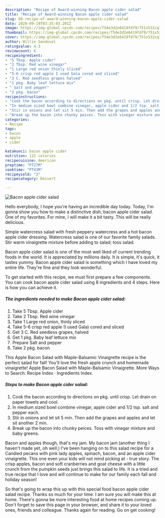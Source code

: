 ```yaml
---
description: "Recipe of Award-winning Bacon apple cider salad"
title: "Recipe of Award-winning Bacon apple cider salad"
slug: 68-recipe-of-award-winning-bacon-apple-cider-salad
date: 2020-09-19T03:35:03.201Z
image: https://img-global.cpcdn.com/recipes/f54e3d2e6419fd79/751x532cq70/bacon-apple-cider-salad-recipe-main-photo.jpg
thumbnail: https://img-global.cpcdn.com/recipes/f54e3d2e6419fd79/751x532cq70/bacon-apple-cider-salad-recipe-main-photo.jpg
cover: https://img-global.cpcdn.com/recipes/f54e3d2e6419fd79/751x532cq70/bacon-apple-cider-salad-recipe-main-photo.jpg
author: Willie Sandoval
ratingvalue: 4.3
reviewcount: 6
recipeingredient:
- "5 Tbsp. Apple cider"
- "2 Tbsp. Red wine vinegar"
- "1 Large red onion thinly sliced"
- "5-6 crisp red apple I used Gala cored and sliced"
- "3 C. Red seedless grapes halved"
- "1 pkg. Baby leaf lettuce mix"
- " Salt and pepper"
- "2 pkg. bacon"
recipeinstructions:
- "Cook the bacon according to directions on pkg. until crisp. Let drain on paper towels and cool."
- "In medium sized bowl combine vinegar, apple cider and 1/2 tsp. salt and pepper each."
- "Stir in onions and let sit 5 min. Then add the grapes and apples and let sit another 2 min."
- "Break up the bacon into chunky peices. Toss with vinegar mixture and baby greens."
categories:
- Recipe
tags:
- bacon
- apple
- cider

katakunci: bacon apple cider 
nutrition: 122 calories
recipecuisine: American
preptime: "PT27M"
cooktime: "PT43M"
recipeyield: "3"
recipecategory: Dessert

---
```



![Bacon apple cider salad](https://img-global.cpcdn.com/recipes/f54e3d2e6419fd79/751x532cq70/bacon-apple-cider-salad-recipe-main-photo.jpg)

Hello everybody, I hope you're having an incredible day today. Today, I'm gonna show you how to make a distinctive dish, bacon apple cider salad. One of my favorites. For mine, I will make it a bit tasty. This will be really delicious.

Simple watercress salad with fresh peppery watercress and a hot bacon apple cider dressing. Watercress salad is one of our favorite family salads. Stir warm vinaigrette mixture before adding to salad; toss salad.

Bacon apple cider salad is one of the most well liked of current trending foods in the world. It is appreciated by millions daily. It is simple, it's quick, it tastes yummy. Bacon apple cider salad is something which I have loved my entire life. They're fine and they look wonderful.


To get started with this recipe, we must first prepare a few components. You can cook bacon apple cider salad using 8 ingredients and 4 steps. Here is how you can achieve it.

##### The ingredients needed to make Bacon apple cider salad:

1. Take 5 Tbsp. Apple cider
1. Take 2 Tbsp. Red wine vinegar
1. Take 1 Large red onion, thinly sliced
1. Take 5-6 crisp red apple (I used Gala) cored and sliced
1. Get 3 C. Red seedless grapes, halved
1. Get 1 pkg. Baby leaf lettuce mix
1. Prepare  Salt and pepper
1. Take 2 pkg. bacon


This Apple Bacon Salad with Maple-Balsamic Vinaigrette recipe is the perfect salad for fall! You&#39;ll love the fresh apple crunch and homemade vinaigrette! Apple Bacon Salad with Maple-Balsamic Vinaigrette. More Ways to Search: Recipe Index · Ingredients Index. 

##### Steps to make Bacon apple cider salad:

1. Cook the bacon according to directions on pkg. until crisp. Let drain on paper towels and cool.
1. In medium sized bowl combine vinegar, apple cider and 1/2 tsp. salt and pepper each.
1. Stir in onions and let sit 5 min. Then add the grapes and apples and let sit another 2 min.
1. Break up the bacon into chunky peices. Toss with vinegar mixture and baby greens.


Bacon and apples though, that&#39;s my jam. My bacon jam (another thing I haven&#39;t made yet, oh well.) I&#39;ve been hanging on to this salad recipe for a Candied pecans with pink lady apples, spinach, bacon, and an apple cider vinaigrette. This one even your kids will not mind picking at - true story. The crisp apples, bacon and soft cranberries and goat cheese with a little crunch from the pumpkin seeds just brings this salad to life. It is a tried and true recipe that I love and will continue to make for our family each fall and holiday season! 

So that's going to wrap this up with this special food bacon apple cider salad recipe. Thanks so much for your time. I am sure you will make this at home. There's gonna be more interesting food at home recipes coming up. Don't forget to save this page in your browser, and share it to your loved ones, friends and colleague. Thanks again for reading. Go on get cooking!
